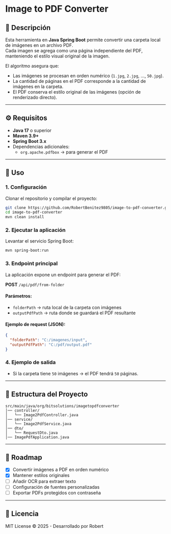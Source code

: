# Image to PDF Converter

## 📌 Descripción
Esta herramienta en **Java Spring Boot** permite convertir una carpeta local de imágenes en un archivo PDF.  
Cada imagen se agrega como una página independiente del PDF, manteniendo el estilo visual original de la imagen.

El algoritmo asegura que:
- Las imágenes se procesan en orden numérico (`1.jpg`, `2.jpg`, ..., `50.jpg`).
- La cantidad de páginas en el PDF corresponde a la cantidad de imágenes en la carpeta.
- El PDF conserva el estilo original de las imágenes (opción de renderizado directo).

---

## ⚙️ Requisitos
- **Java 17** o superior
- **Maven 3.9+**
- **Spring Boot 3.x**
- Dependencias adicionales:
    - `org.apache.pdfbox` → para generar el PDF

---

## 🚀 Uso

### 1. Configuración
Clonar el repositorio y compilar el proyecto:
```bash
git clone https://github.com/RobertBenitez9805/image-to-pdf-converter.git
cd image-to-pdf-converter
mvn clean install
```

### 2. Ejecutar la aplicación
Levantar el servicio Spring Boot:
```bash
mvn spring-boot:run
```

### 3. Endpoint principal
La aplicación expone un endpoint para generar el PDF:

**POST** `/api/pdf/from-folder`

#### Parámetros:
- `folderPath` → ruta local de la carpeta con imágenes
- `outputPdfPath` → ruta donde se guardará el PDF resultante

#### Ejemplo de request (JSON):
```json
{
  "folderPath": "C:/imagenes/input",
  "outputPdfPath": "C:/pdf/output.pdf"
}
```

### 4. Ejemplo de salida
- Si la carpeta tiene `50` imágenes → el PDF tendrá `50` páginas.

---

## 📂 Estructura del Proyecto
```
src/main/java/org/bitsolutions/imagetopdfconverter
│── controller/
│   └── Image2PdfController.java
│── service/
│   └── Image2PdfService.java
│── dto/
│   └── RequestDto.java
│── ImagePdfApplication.java
```

---

## 📝 Roadmap
- [x] Convertir imágenes a PDF en orden numérico
- [x] Mantener estilos originales
- [ ] Añadir OCR para extraer texto
- [ ] Configuración de fuentes personalizadas
- [ ] Exportar PDFs protegidos con contraseña

---

## 📄 Licencia
MIT License © 2025 - Desarrollado por Robert
